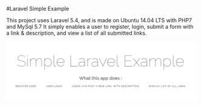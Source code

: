 #Laravel Simple Example

This project uses Laravel 5.4, and is made on Ubuntu 14.04 LTS with PHP7 and MySql 5.7
It simply enables a user to register, login, submit a form with a link & description, and view a list of all submitted links.

![alt tag](https://github.com/prateekvarma/laravel-simple-example/blob/master/simple-laravel-eg-1.png)
